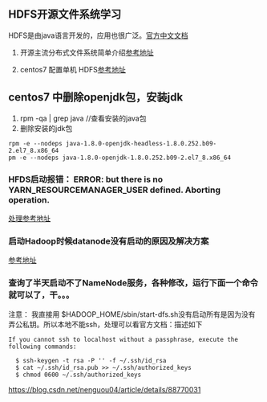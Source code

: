 ## HDFS开源文件系统学习
HDFS是由java语言开发的，应用也很广泛。[官方中文文档](http://hadoop.apache.org/docs/r1.0.4/cn/hdfs_user_guide.html)

1. 开源主流分布式文件系统简单介绍[参考地址](https://blog.csdn.net/u011436427/article/details/98198935)

2. centos7 配置单机 HDFS[参考地址](https://blog.csdn.net/BlaineLi/article/details/103135082)

## centos7 中删除openjdk包，安装jdk
1. rpm -qa | grep java     //查看安装的java包
2. 删除安装的jdk包
````
rpm -e --nodeps java-1.8.0-openjdk-headless-1.8.0.252.b09-2.el7_8.x86_64
pm -e --nodeps java-1.8.0-openjdk-1.8.0.252.b09-2.el7_8.x86_64
````

### HFDS启动报错： ERROR: but there is no YARN_RESOURCEMANAGER_USER defined. Aborting operation.
[处理参考地址](https://www.cnblogs.com/liuys635/p/11069313.html)

### 启动Hadoop时候datanode没有启动的原因及解决方案
[参考地址](https://www.cnblogs.com/ya-qiang/p/9494986.html)

### 查询了半天启动不了NameNode服务，各种修改，运行下面一个命令就可以了，干。。。


注意：
我直接用  $HADOOP_HOME/sbin/start-dfs.sh没有启动所有是因为没有弄公私钥。所以本地不能ssh，处理可以看官方文档：描述如下
````
If you cannot ssh to localhost without a passphrase, execute the following commands:

  $ ssh-keygen -t rsa -P '' -f ~/.ssh/id_rsa
  $ cat ~/.ssh/id_rsa.pub >> ~/.ssh/authorized_keys
  $ chmod 0600 ~/.ssh/authorized_keys
````

https://blog.csdn.net/nenguou04/article/details/88770031

